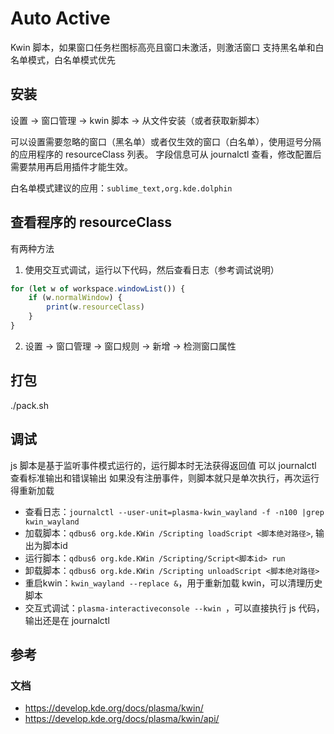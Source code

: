 # Auto Active
Kwin 脚本，如果窗口任务栏图标高亮且窗口未激活，则激活窗口
支持黑名单和白名单模式，白名单模式优先

## 安装
设置 -> 窗口管理 -> kwin 脚本 -> 从文件安装（或者获取新脚本）

可以设置需要忽略的窗口（黑名单）或者仅生效的窗口（白名单），使用逗号分隔的应用程序的 resourceClass 列表。
字段信息可从 journalctl 查看，修改配置后需要禁用再启用插件才能生效。

白名单模式建议的应用：`sublime_text,org.kde.dolphin`

## 查看程序的 resourceClass
有两种方法

1. 使用交互式调试，运行以下代码，然后查看日志（参考调试说明）

```javascript
for (let w of workspace.windowList()) {
    if (w.normalWindow) {
        print(w.resourceClass)
    }
}
```

2. 设置 -> 窗口管理 -> 窗口规则 -> 新增 -> 检测窗口属性

## 打包
./pack.sh

## 调试
js 脚本是基于监听事件模式运行的，运行脚本时无法获得返回值
可以 journalctl 查看标准输出和错误输出
如果没有注册事件，则脚本就只是单次执行，再次运行得重新加载

- 查看日志：`journalctl --user-unit=plasma-kwin_wayland -f -n100 |grep kwin_wayland `
- 加载脚本：`qdbus6 org.kde.KWin /Scripting loadScript <脚本绝对路径>`, 输出为脚本id
- 运行脚本：`qdbus6 org.kde.KWin /Scripting/Script<脚本id> run`
- 卸载脚本：`qdbus6 org.kde.KWin /Scripting unloadScript <脚本绝对路径>`
- 重启kwin：`kwin_wayland --replace &`，用于重新加载 kwin，可以清理历史脚本
- 交互式调试：`plasma-interactiveconsole --kwin `，可以直接执行 js 代码，输出还是在 journalctl

## 参考
### 文档
- https://develop.kde.org/docs/plasma/kwin/
- https://develop.kde.org/docs/plasma/kwin/api/

